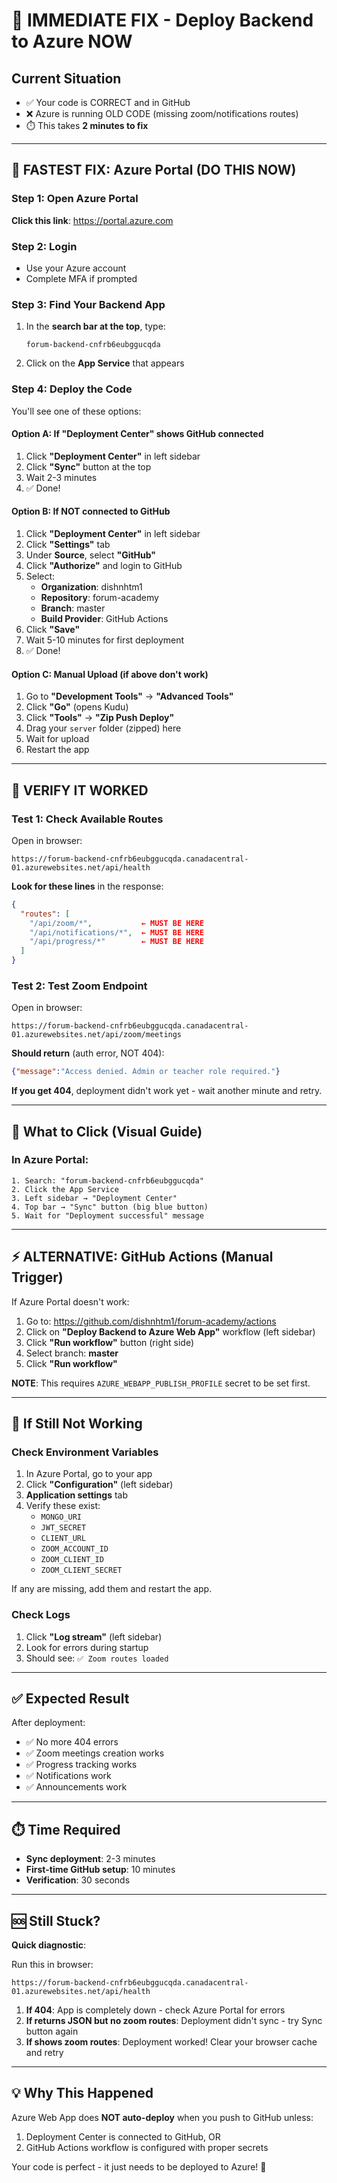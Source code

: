 # 🚨 IMMEDIATE FIX - Deploy Backend to Azure NOW

## Current Situation
- ✅ Your code is CORRECT and in GitHub
- ❌ Azure is running OLD CODE (missing zoom/notifications routes)
- ⏱️ This takes **2 minutes to fix**

---

## 🎯 FASTEST FIX: Azure Portal (DO THIS NOW)

### Step 1: Open Azure Portal
**Click this link**: https://portal.azure.com

### Step 2: Login
- Use your Azure account
- Complete MFA if prompted

### Step 3: Find Your Backend App
1. In the **search bar at the top**, type:
   ```
   forum-backend-cnfrb6eubggucqda
   ```
2. Click on the **App Service** that appears

### Step 4: Deploy the Code
You'll see one of these options:

#### Option A: If "Deployment Center" shows GitHub connected
1. Click **"Deployment Center"** in left sidebar
2. Click **"Sync"** button at the top
3. Wait 2-3 minutes
4. ✅ Done!

#### Option B: If NOT connected to GitHub
1. Click **"Deployment Center"** in left sidebar
2. Click **"Settings"** tab
3. Under **Source**, select **"GitHub"**
4. Click **"Authorize"** and login to GitHub
5. Select:
   - **Organization**: dishnhtm1
   - **Repository**: forum-academy
   - **Branch**: master
   - **Build Provider**: GitHub Actions
6. Click **"Save"**
7. Wait 5-10 minutes for first deployment
8. ✅ Done!

#### Option C: Manual Upload (if above don't work)
1. Go to **"Development Tools"** → **"Advanced Tools"**
2. Click **"Go"** (opens Kudu)
3. Click **"Tools"** → **"Zip Push Deploy"**
4. Drag your `server` folder (zipped) here
5. Wait for upload
6. Restart the app

---

## 🧪 VERIFY IT WORKED

### Test 1: Check Available Routes
Open in browser:
```
https://forum-backend-cnfrb6eubggucqda.canadacentral-01.azurewebsites.net/api/health
```

**Look for these lines** in the response:
```json
{
  "routes": [
    "/api/zoom/*",           ← MUST BE HERE
    "/api/notifications/*",  ← MUST BE HERE
    "/api/progress/*"        ← MUST BE HERE
  ]
}
```

### Test 2: Test Zoom Endpoint
Open in browser:
```
https://forum-backend-cnfrb6eubggucqda.canadacentral-01.azurewebsites.net/api/zoom/meetings
```

**Should return** (auth error, NOT 404):
```json
{"message":"Access denied. Admin or teacher role required."}
```

**If you get 404**, deployment didn't work yet - wait another minute and retry.

---

## 📸 What to Click (Visual Guide)

### In Azure Portal:
```
1. Search: "forum-backend-cnfrb6eubggucqda"
2. Click the App Service
3. Left sidebar → "Deployment Center"
4. Top bar → "Sync" button (big blue button)
5. Wait for "Deployment successful" message
```

---

## ⚡ ALTERNATIVE: GitHub Actions (Manual Trigger)

If Azure Portal doesn't work:

1. Go to: https://github.com/dishnhtm1/forum-academy/actions
2. Click on **"Deploy Backend to Azure Web App"** workflow (left sidebar)
3. Click **"Run workflow"** button (right side)
4. Select branch: **master**
5. Click **"Run workflow"**

**NOTE**: This requires `AZURE_WEBAPP_PUBLISH_PROFILE` secret to be set first.

---

## 🔧 If Still Not Working

### Check Environment Variables
1. In Azure Portal, go to your app
2. Click **"Configuration"** (left sidebar)
3. **Application settings** tab
4. Verify these exist:
   - `MONGO_URI`
   - `JWT_SECRET`
   - `CLIENT_URL`
   - `ZOOM_ACCOUNT_ID`
   - `ZOOM_CLIENT_ID`
   - `ZOOM_CLIENT_SECRET`

If any are missing, add them and restart the app.

### Check Logs
1. Click **"Log stream"** (left sidebar)
2. Look for errors during startup
3. Should see: `✅ Zoom routes loaded`

---

## ✅ Expected Result

After deployment:
- ✅ No more 404 errors
- ✅ Zoom meetings creation works
- ✅ Progress tracking works
- ✅ Notifications work
- ✅ Announcements work

---

## ⏱️ Time Required
- **Sync deployment**: 2-3 minutes
- **First-time GitHub setup**: 10 minutes
- **Verification**: 30 seconds

---

## 🆘 Still Stuck?

**Quick diagnostic**:

Run this in browser:
```
https://forum-backend-cnfrb6eubggucqda.canadacentral-01.azurewebsites.net/api/health
```

1. **If 404**: App is completely down - check Azure Portal for errors
2. **If returns JSON but no zoom routes**: Deployment didn't sync - try Sync button again
3. **If shows zoom routes**: Deployment worked! Clear your browser cache and retry

---

## 💡 Why This Happened

Azure Web App does **NOT auto-deploy** when you push to GitHub unless:
1. Deployment Center is connected to GitHub, OR
2. GitHub Actions workflow is configured with proper secrets

Your code is perfect - it just needs to be deployed to Azure! 🚀

